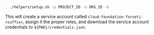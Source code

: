 ```bash
. ./helpers/setup.sh -p PROJECT_ID -o ORG_ID -k
```

This will create a service account called `cloud-foundation-forseti-<suffix>`,
assign it the proper roles, and download the service account credentials to
`${PWD}/credentials.json`.
